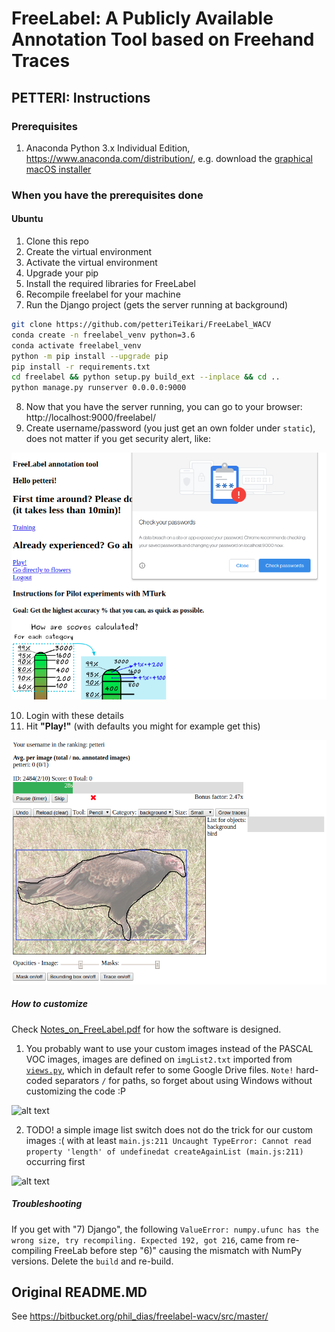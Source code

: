 # FreeLabel: A Publicly Available Annotation Tool based on Freehand Traces

## PETTERI: Instructions

### Prerequisites

1) Anaconda Python 3.x Individual Edition, https://www.anaconda.com/distribution/, e.g. download the [graphical macOS installer](https://docs.anaconda.com/anaconda/install/mac-os/)

### When you have the prerequisites done

#### Ubuntu

1. Clone this repo
2. Create the virtual environment
3. Activate the virtual environment
4. Upgrade your pip
5. Install the required libraries for FreeLabel
6. Recompile freelabel for your machine
7. Run the Django project (gets the server running at background)

```bash
git clone https://github.com/petteriTeikari/FreeLabel_WACV
conda create -n freelabel_venv python=3.6
conda activate freelabel_venv
python -m pip install --upgrade pip
pip install -r requirements.txt
cd freelabel && python setup.py build_ext --inplace && cd ..
python manage.py runserver 0.0.0.0:9000
```

8. Now that you have the server running, you can go to your browser: http://localhost:9000/freelabel/
9. Create username/password (you just get an own folder under `static`), does not matter if you get security alert, like:

![alt text](https://raw.githubusercontent.com/petteriTeikari/FreeLabel_WACV/master/figures/ignoreThisWarning.png)

10. Login with these details
11. Hit **"Play!"** (with defaults you might for example get this)

![alt text](https://raw.githubusercontent.com/petteriTeikari/FreeLabel_WACV/master/figures/pascalVOC_default.png)

##### How to customize

Check [Notes_on_FreeLabel.pdf](https://github.com/petteriTeikari/FreeLabel_WACV/blob/master/Notes_on_FreeLabel.pdf) for how the software is designed. 

1) You probably want to use your custom images instead of the PASCAL VOC images, images are defined on `imgList2.txt` imported from [`views.py`](https://github.com/petteriTeikari/FreeLabel_WACV/blob/69fcba110269886a31d660bc9409bb3a7bf388ee/freelabel/views.py#L46), which in default refer to some Google Drive files. `Note!` hard-coded separators `/` for paths, so forget about using Windows without customizing the code :P

![alt text](hhttps://raw.githubusercontent.com/petteriTeikari/FreeLabel_WACV/master/figures/googleDriveID.png)

2) TODO! a simple image list switch does not do the trick for our custom images :( with at least `main.js:211 Uncaught TypeError: Cannot read property 'length' of undefinedat createAgainList (main.js:211)` occurring first

![alt text](hhttps://raw.githubusercontent.com/petteriTeikari/FreeLabel_WACV/master/figures/googleDriveID.png)

##### Troubleshooting

If you get with "7) Django", the following `ValueError: numpy.ufunc has the wrong size, try recompiling. Expected 192, got 216`, came from re-compiling FreeLab before step "6)" causing the mismatch with NumPy versions. Delete the `build` and re-build. 

## Original README.MD

See https://bitbucket.org/phil_dias/freelabel-wacv/src/master/
